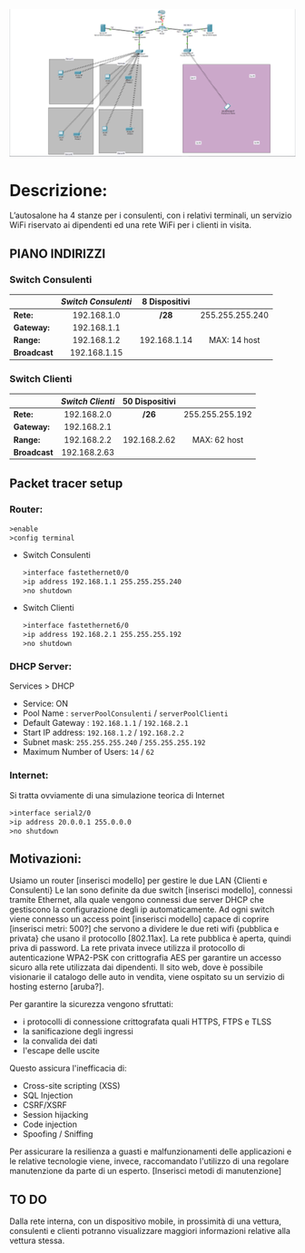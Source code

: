 ![MegaCarInfrastruttura](https://raw.githubusercontent.com/ObvTella/MegaCar/main/Packet%20Tracer/packet%20tracer.PNG)

# Descrizione:
L’autosalone ha 4 stanze per i consulenti, con i relativi terminali, un servizio WiFi riservato ai dipendenti ed una rete WiFi per i clienti in visita. 

## PIANO INDIRIZZI
### Switch Consulenti
|  | _**Switch Consulenti**_ | 8 Dispositivi |  |
|:-- | :-: | :-: | :-: |
|**Rete:**| 192.168.1.0 | **/28** | 255.255.255.240|
|**Gateway:**| 192.168.1.1 |
|**Range:**| 192.168.1.2 | 192.168.1.14 | MAX: 14 host|
|**Broadcast**| 192.168.1.15 |

### Switch Clienti
|  | _**Switch Clienti**_ | 50 Dispositivi |  |
|:-- | :-: | :-: | :-: |
|**Rete:**| 192.168.2.0 | **/26** | 255.255.255.192|
|**Gateway:**| 192.168.2.1 |
|**Range:**| 192.168.2.2 | 192.168.2.62 | MAX: 62 host|
|**Broadcast**| 192.168.2.63 |

## Packet tracer setup
### Router:
  ```
  >enable
  >config terminal
  ```
* Switch Consulenti
  ```
  >interface fastethernet0/0
  >ip address 192.168.1.1 255.255.255.240
  >no shutdown
  ```
* Switch Clienti
  ```
  >interface fastethernet6/0
  >ip address 192.168.2.1 255.255.255.192
  >no shutdown
  ```
### DHCP Server:
Services > DHCP
  
   * Service: ON
   * Pool Name : ``` serverPoolConsulenti ``` / ``` serverPoolClienti ```
   * Default Gateway : ``` 192.168.1.1 ``` / ``` 192.168.2.1 ```
   * Start IP address: ``` 192.168.1.2 ``` / ``` 192.168.2.2 ```
   * Subnet mask: ``` 255.255.255.240 ``` / ```255.255.255.192 ```
   * Maximum Number of Users: ``` 14 ``` / ``` 62 ```

### Internet:
Si tratta ovviamente di una simulazione teorica di Internet
  ```
  >interface serial2/0
  >ip address 20.0.0.1 255.0.0.0
  >no shutdown
  ```

## Motivazioni:
Usiamo un router [inserisci modello] per gestire le due LAN {Clienti e Consulenti}
Le lan sono definite da due switch [inserisci modello], connessi tramite Ethernet, alla quale vengono connessi due server DHCP che gestiscono la configurazione degli ip automaticamente. Ad ogni switch viene connesso un access point [inserisci modello] capace di coprire [inserisci metri: 500?] che servono a dividere le due reti wifi {pubblica e privata} che usano il protocollo [802.11ax].
La rete pubblica è aperta, quindi priva di password.
La rete privata invece utilizza il protocollo di autenticazione WPA2-PSK con crittografia AES per garantire un accesso sicuro alla rete utilizzata dai dipendenti.
Il sito web, dove è possibile visionarie il catalogo delle auto in vendita, viene ospitato su un servizio di hosting esterno [aruba?].

Per garantire la sicurezza vengono sfruttati:
* i protocolli di connessione crittografata quali HTTPS, FTPS e TLSS
* la sanificazione degli ingressi
* la convalida dei dati 
* l'escape delle uscite

Questo assicura l'inefficacia di:
* Cross-site scripting (XSS)
* SQL Injection
* CSRF/XSRF
* Session hijacking
* Code injection
* Spoofing / Sniffing 

Per assicurare la resilienza a guasti e malfunzionamenti delle applicazioni e le relative tecnologie viene, invece, raccomandato l'utilizzo di una regolare manutenzione da parte di un esperto. [Inserisci metodi di manutenzione]

## TO DO
Dalla rete interna, con un dispositivo mobile, in prossimità di una vettura, consulenti e clienti potranno visualizzare maggiori informazioni relative alla vettura stessa. 
